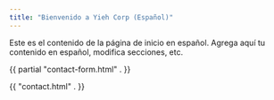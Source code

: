 ```yaml
---
title: "Bienvenido a Yieh Corp (Español)"
---
```


Este es el contenido de la página de inicio en español. Agrega aquí tu contenido en español, modifica secciones, etc.

{{ partial "contact-form.html" . }}

{{ "contact.html" . }}